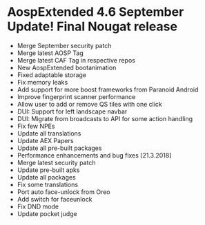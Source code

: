 # AospExtended 4.6 September Update! Final Nougat release

- Merge September security patch
- Merge latest AOSP Tag
- Merge latest CAF Tag in respective repos
- New AospExtended bootanimation
- Fixed adaptable storage
- Fix memory leaks
- Add support for more boost frameworks from Paranoid Android
- Improve fingerprint scanner performance
- Allow user to add or remove QS tiles with one click
- DUI: Support for left  landscape navbar
- DUI: Migrate from broadcasts to API for some action handling 
- Fix few NPEs
- Update all translations
- Update AEX Papers
- Update all pre-built packages
- Performance enhancements and bug fixes
[21.3.2018]
- Merge latest security patch
- Update pre-built apks
- Update all packages
- Fix some translations
- Port auto face-unlock from Oreo
- Add switch for faceunlock
- Fix DND mode
- Update pocket judge
